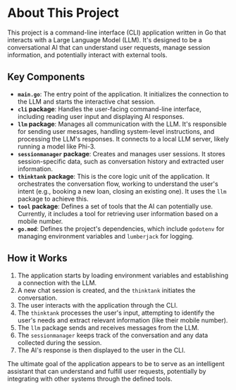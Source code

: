 
# About This Project

This project is a command-line interface (CLI) application written in Go that interacts with a Large Language Model (LLM). It's designed to be a conversational AI that can understand user requests, manage session information, and potentially interact with external tools.

## Key Components

*   **`main.go`**: The entry point of the application. It initializes the connection to the LLM and starts the interactive chat session.
*   **`cli` package**: Handles the user-facing command-line interface, including reading user input and displaying AI responses.
*   **`llm` package**: Manages all communication with the LLM. It's responsible for sending user messages, handling system-level instructions, and processing the LLM's responses. It connects to a local LLM server, likely running a model like Phi-3.
*   **`sessionmanager` package**: Creates and manages user sessions. It stores session-specific data, such as conversation history and extracted user information.
*   **`thinktank` package**: This is the core logic unit of the application. It orchestrates the conversation flow, working to understand the user's intent (e.g., booking a new loan, closing an existing one). It uses the `llm` package to achieve this.
*   **`tool` package**: Defines a set of tools that the AI can potentially use. Currently, it includes a tool for retrieving user information based on a mobile number.
*   **`go.mod`**: Defines the project's dependencies, which include `godotenv` for managing environment variables and `lumberjack` for logging.

## How it Works

1.  The application starts by loading environment variables and establishing a connection with the LLM.
2.  A new chat session is created, and the `thinktank` initiates the conversation.
3.  The user interacts with the application through the CLI.
4.  The `thinktank` processes the user's input, attempting to identify the user's needs and extract relevant information (like their mobile number).
5.  The `llm` package sends and receives messages from the LLM.
6.  The `sessionmanager` keeps track of the conversation and any data collected during the session.
7.  The AI's response is then displayed to the user in the CLI.

The ultimate goal of the application appears to be to serve as an intelligent assistant that can understand and fulfill user requests, potentially by integrating with other systems through the defined tools.
